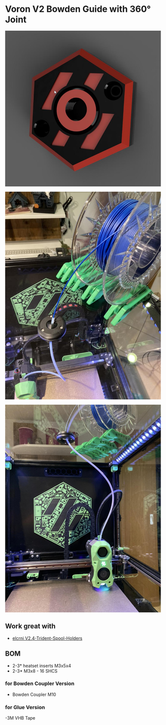 # Voron V2 Bowden Guide with 360° Joint


![Front](https://github.com/DeBau/VoronMods/blob/main/Top%20Bowden%20Guide/Pics/Voron_Style.png)

![Pic](https://github.com/DeBau/VoronMods/blob/main/Top%20Bowden%20Guide/Pics/TopView.jpg)

![Pic](https://github.com/DeBau/VoronMods/blob/main/Top%20Bowden%20Guide/Pics/ButtomView.jpg)


## Work great with
- [elcrni V2.4-Trident-Spool-Holders](https://github.com/VoronDesign/VoronUsers/tree/master/printer_mods/elcrni/V2.4-Trident-Spool-Holders)

## BOM 
   - 2-3* heatset inserts M3x5x4
   - 2-3* M3x8 - 16 SHCS
### for Bowden Coupler Version
   - Bowden Coupler M10 
### for Glue Version
   -3M VHB Tape
  
  
 
